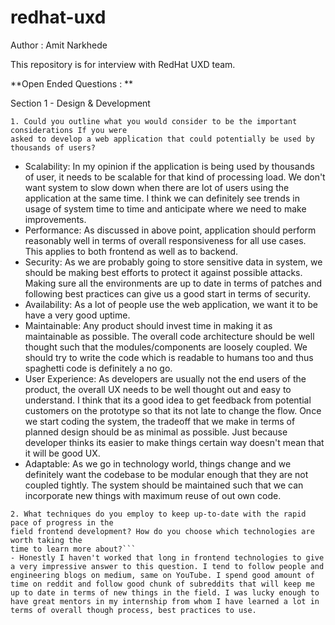 # redhat-uxd

Author : Amit Narkhede

This repository is for interview with RedHat UXD team.

**Open Ended Questions : **

Section 1 - Design & Development

```
1. Could you outline what you would consider to be the important considerations If you were
asked to develop a web application that could potentially be used by thousands of users?
```
- Scalability: In my opinion if the application is being used by thousands of user, it needs to be scalable for that kind of processing load. We don't want system to slow down when there are lot of users using the application at the same time. I think we can definitely see trends in usage of system time to time and anticipate where we need to make improvements.
- Performance: As discussed in above point, application should perform reasonably well in terms of overall responsiveness for all use cases. This applies to both frontend as well as to backend.
- Security: As we are probably going to store sensitive data in system, we should be making best efforts to protect it against possible attacks. Making sure all the environments are up to date in terms of patches and following best practices can give us a good start in terms of security.
- Availability: As a lot of people use the web application, we want it to be have a very good uptime.
- Maintainable: Any product should invest time in making it as maintainable as possible. The overall code architecture should be well thought such that the modules/components are loosely coupled. We should try to write the code which is readable to humans too and thus spaghetti code is definitely a no go.
- User Experience: As developers are usually not the end users of the product, the overall UX needs to be well thought out and easy to understand. I think that its a good idea to get feedback from potential customers on the prototype so that its not late to change the flow. Once we start coding the system, the tradeoff that we make in terms of planned design should be as minimal as possible. Just because developer thinks its easier to make things certain way doesn't mean that it will be good UX.
- Adaptable: As we go in technology world, things change and we definitely want the codebase to be modular enough that they are not coupled tightly. The system should be maintained such that we can incorporate new things with maximum reuse of out own code.

```
2. What techniques do you employ to keep up-to-date with the rapid pace of progress in the
field frontend development? How do you choose which technologies are worth taking the
time to learn more about?```
- Honestly I haven't worked that long in frontend technologies to give a very impressive answer to this question. I tend to follow people and engineering blogs on medium, same on YouTube. I spend good amount of time on reddit and follow good chunk of subreddits that will keep me up to date in terms of new things in the field. I was lucky enough to have great mentors in my internship from whom I have learned a lot in terms of overall though process, best practices to use.

